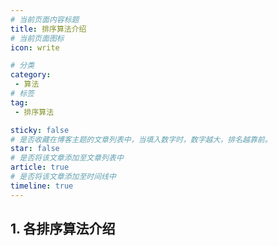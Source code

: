 ```yaml
---
# 当前页面内容标题
title: 排序算法介绍
# 当前页面图标
icon: write

# 分类
category:
 - 算法
# 标签
tag:
 - 排序算法

sticky: false
# 是否收藏在博客主题的文章列表中，当填入数字时，数字越大，排名越靠前。
star: false
# 是否将该文章添加至文章列表中
article: true
# 是否将该文章添加至时间线中
timeline: true
---
```


## 1. 各排序算法介绍